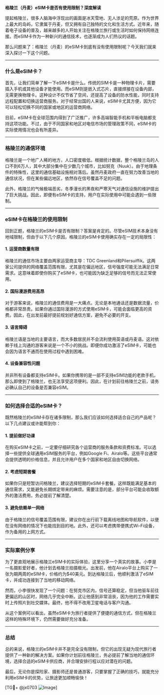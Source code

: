 **格陵兰（丹麦）eSIM卡是否有使用限制？深度解读**

提起格陵兰，很多人脑海中浮现出的画面是冰天雪地、无人涉足的荒原。作为世界上最大的岛屿，它隶属于丹麦，但又拥有自己独特的文化和生活方式。近年来，随着电子设备的普及，越来越多的人开始关注在格陵兰旅行或生活时如何保持网络连接。而eSIM卡作为一种新兴的通信技术，也逐渐成为人们热议的话题。

那么问题来了：格陵兰（丹麦）的eSIM卡到底有没有使用限制呢？今天我们就来深入探讨一下这个问题。

---

### 什么是eSIM卡？

首先，让我们简单了解一下eSIM卡是什么。传统的SIM卡是一种物理卡片，需要插入手机或其他设备才能使用。而eSIM则是嵌入式芯片，直接焊接在设备内部，无需更换物理卡。这种设计不仅节省了空间，还提高了设备的防水性能，同时支持远程配置和切换运营商服务。对于经常出国的人来说，eSIM卡尤其方便，因为它可以轻松切换不同的国家或地区的运营商网络。

目前，eSIM卡在全球范围内得到了广泛推广，许多高端智能手机和平板电脑都支持这项功能。不过，由于不同国家和地区对电信市场的管理政策不同，eSIM卡的实际使用情况也会有所差异。

---

### 格陵兰的通信环境

格陵兰是一个地广人稀的地方，人口密度极低。根据统计数据，整个格陵兰岛的人口不到6万人，其中大部分集中在少数几个城市，比如努克（Nuuk）。由于地理条件的特殊性，这里的通信基础设施相对落后。虽然丹麦政府一直在努力改善当地的通信状况，但在某些偏远地区，依然存在信号覆盖不足的问题。

此外，格陵兰的气候极端恶劣，冬季漫长的黑夜和严寒天气对通信设施的维护提出了巨大挑战。因此，即便有eSIM卡的支持，用户在实际使用中可能会遇到一些限制。

---

### eSIM卡在格陵兰的使用限制

回到正题，格陵兰的eSIM卡是否有限制？答案是肯定的。尽管eSIM技术本身没有地域限制，但由于以下几个原因，格陵兰的eSIM卡使用确实存在一定的局限性：

#### 1. **运营商数量有限**
格陵兰的通信市场主要由两家运营商主导：TDC Greenland和Pilersuiffik。这两家公司提供的网络覆盖范围有限，尤其是在偏远地区，信号强度可能无法满足日常需求。这意味着即使你购买了eSIM卡，也可能因为缺乏足够的信号而无法正常使用。

#### 2. **国际漫游费用高昂**
对于游客来说，格陵兰的通信费用是一大痛点。无论是本地通话还是数据流量，价格都非常昂贵。如果你通过国际漫游的方式使用eSIM卡，可能会面临更高的资费。因此，在出发前最好提前规划好通信方案，避免不必要的开支。

#### 3. **语言障碍**
格陵兰语是当地的主要语言，而大多数居民并不会流利使用英语或丹麦语。这对依赖于线上沟通的游客来说是一个不小的挑战。即便你成功激活了eSIM卡，可能也会因为语言不通而在使用过程中遇到困难。

#### 4. **设备兼容性问题**
并非所有设备都支持eSIM卡。如果你携带的是一部不支持eSIM功能的老款手机，那么即使到了格陵兰，也无法享受这项便利。因此，在计划前往格陵兰之前，请务必确认自己的设备是否兼容eSIM。

---

### 如何选择合适的eSIM卡？

既然格陵兰的eSIM卡存在诸多限制，那么我们应该如何选择适合自己的产品呢？以下几点建议或许能帮到你：

#### 1. 提前做好功课
在购买eSIM卡之前，一定要仔细研究各个运营商的服务条款和资费标准。可以选择一些提供全球通用eSIM服务的平台，例如Google Fi、Airalo等。这些平台通常会提供透明的价格信息，并且允许用户在多个国家和地区自由切换网络。

#### 2. 考虑短期套餐
如果你只是短暂访问格陵兰，建议选择短期的eSIM卡套餐。这样既能满足基本的通信需求，又能避免长期绑定带来的麻烦。需要注意的是，部分平台可能会收取额外的激活费用，务必提前了解清楚。

#### 3. 避免依赖单一网络
由于格陵兰的信号覆盖范围有限，建议你在出行前下载离线地图和导航软件，以便在没有网络的情况下也能找到目的地。此外，还可以考虑携带便携式Wi-Fi设备，作为备用的上网方式。

---

### 实际案例分享

为了更直观地展示格陵兰eSIM卡的实际体验，这里分享一个真实的故事。小李是一名摄影爱好者，他计划去格陵兰拍摄极光。出发前，他在Airalo平台上购买了一张为期两周的eSIM卡，价格约为$40美元。到达格陵兰后，他顺利激活了eSIM卡，并成功连接到了当地的移动网络。

然而，小李很快发现了一个问题：在努克市区内，信号还算稳定，但当他驱车前往更偏远的山区时，网络几乎完全中断。这让他感到非常沮丧，因为他的工作需要实时上传照片到社交媒体。最终，他不得不改用卫星电话与客户沟通。

从这个案例可以看出，虽然eSIM卡为旅行者提供了便捷的通信方式，但在格陵兰这样的特殊环境下，仍然需要做好充分准备。

---

### 总结

总的来说，格陵兰的eSIM卡并不是完全没有限制，但它的出现无疑为现代旅行者提供了一种新的解决方案。如果你计划前往格陵兰，务必提前了解当地的通信环境，选择合适的eSIM卡供应商，并合理安排行程以应对潜在的问题。

最后，无论你是探险家、摄影师还是普通游客，只要掌握了正确的技巧，就能充分利用eSIM卡的优势，让旅途更加顺畅愉快！

[TG💪+ @jx0703 ![Image](https://github.com/user-attachments/assets/dbca1d08-cadb-493c-b0ec-ad6f7a83f270)]